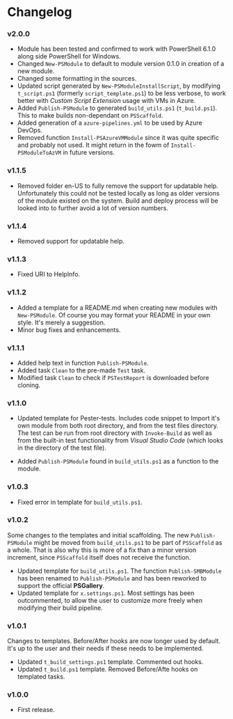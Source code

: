 # Changelog

### v2.0.0

* Module has been tested and confirmed to work with PowerShell 6.1.0 along side PowerShell for Windows.
* Changed `New-PSModule` to default to module version 0.1.0 in creation of a new module.
* Changed some formatting in the sources.
* Updated script generated by `New-PSModuleInstallScript`, by modifying `t_script.ps1` (formerly `script_template.ps1`) to be less verbose, to work better with *Custom Script Extension* usage with VMs in Azure.
* Added `Publish-PSModule` to generated `build_utils.ps1` (`t_build.ps1`). This to make builds non-dependant on `PSScaffold`.
* Added generation of a `azure-pipelines.yml` to be used by Azure DevOps.
* Removed function `Install-PSAzureVMModule` since it was quite specific and probably not used. It might return in the fowm of `Install-PSModuleToAzVM` in future versions.

### v1.1.5

* Removed folder en-US to fully remove the support for updatable help. Unfortunately this could not be tested locally as long as older versions of the 
module existed on the system. Build and deploy process will be looked into to further avoid a lot of version numbers.

### v1.1.4

* Removed support for updatable help.

### v1.1.3

* Fixed URI to HelpInfo.

### v1.1.2

* Added a template for a README.md when creating new modules with `New-PSModule`. Of course you may format your README in your own style. It's merely a suggestion.
* Minor bug fixes and enhancements.

### v1.1.1

* Added help text in function `Publish-PSModule`.
* Added task `Clean` to the pre-made `Test` task.
* Modified task `Clean` to check if `PSTestReport` is downloaded before cloning.

### v1.1.0

* Updated template for Pester-tests. Includes code snippet to Import it's own module from both root directory, and from the test files directory. The test can be run from root directory with `Invoke-Build` as
well as from the built-in test functionality from *Visual Studio Code* (which looks in the directory of the test file).

* Added `Publish-PSModule` found in `build_utils.ps1` as a function to the module.

### v1.0.3

* Fixed error in template for `build_utils.ps1`.

### v1.0.2

Some changes to the templates and initial scaffolding. The new `Publish-PSModule` might be moved from `build_utils.ps1` to be part of `PSScaffold` as a whole.
That is also why this is more of a fix than a minor version increment, since `PSScaffold` itself does not receive the function.

* Updated template for `build_utils.ps1`. The function `Publish-SMBModule` has been renamed to `Publish-PSModule` and has been reworked to support the official **PSGallery**.
* Updated template for `x.settings.ps1`. Most settings has been outcommented, to allow the user to customize more freely when modifying their build pipeline.

### v1.0.1

Changes to templates. Before/After hooks are now longer used by default. It's up
to the user and their needs if these needs to be implemented.

* Updated `t_build_settings.ps1` template. Commented out hooks.
* Updated `t_build.ps1` template. Removed Before/Afte hooks on templated tasks.

### v1.0.0

* First release.
